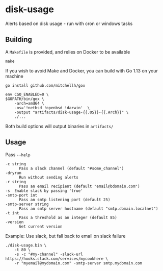 # disk-usage
Alerts based on disk usage - run with cron or windows tasks

## Building
A `Makefile` is provided, and relies on Docker to be available
```
make
```

If you wish to avoid Make and Docker, you can build with
Go 1.13 on your machine
```
go install github.com/mitchellh/gox

env CGO_ENABLED=0 \
$GOPATH/bin/gox \
    -arch=amd64 \
    -os='!netbsd !openbsd !darwin'  \
    -output "artifacts/disk-usage-{{.OS}}-{{.Arch}}" \
    ./...
```

Both build options will output binaries in `artifacts/`

## Usage
Pass `--help`
```
-c string
      Pass a slack channel (default "#some_channel")
-dryrun
      Run without sending alerts
-r string
      Pass an email recipient (default "email@bdomain.com")
-s	Enable slack by passing 'true'
-smtp-port int
      Pass an smtp listening port (default 25)
-smtp-server string
      Pass an smtp server hostname (default "smtp.domain.localnet")
-t int
      Pass a threshold as an integer (default 85)
-version
      Get current version

```

Example: Use slack, but fall back to email on slack failure
```
./disk-usage.bin \
    -t 80 \
    -s -c "#my-channel" -slack-url https://hooks.slack.com/services/mycookhere \
    -r "myemail@mydomain.com" -smtp-server smtp.mydomain.com
```
